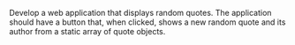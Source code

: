 Develop a web application that displays random quotes. The application should have a button that, when clicked, shows a new random quote and its author from a static array of quote objects.
